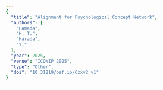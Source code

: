 ```yaml
---
{
  "title": "Alignment for Psychological Concept Network",
  "authors": [
    "Hamada",
    "H. T.",
    "Harada",
    "Y."
  ],
  "year": 2025,
  "venue": "ICONIP 2025",
  "type": "Other",
  "doi": "10.31219/osf.io/6zxv2_v1"
}
---
```


